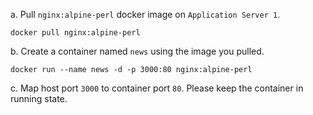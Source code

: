 a. Pull `nginx:alpine-perl` docker image on `Application Server 1`.  

`docker pull nginx:alpine-perl`

b. Create a container named `news` using the image you pulled.  

`docker run --name news -d -p 3000:80 nginx:alpine-perl`

c. Map host port `3000` to container port `80`. Please keep the container in running state.
